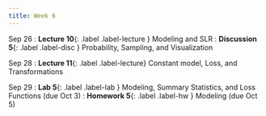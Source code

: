 ```yaml
---
title: Week 6
---
```


Sep 26
: **Lecture 10**{: .label .label-lecture } Modeling and SLR
: **Discussion 5**{: .label .label-disc } Probability, Sampling, and Visualization

Sep 28
: **Lecture 11**{: .label .label-lecture} Constant model, Loss, and Transformations

Sep 29
: **Lab 5**{: .label .label-lab } Modeling, Summary Statistics, and Loss Functions (due Oct 3)
: **Homework 5**{: .label .label-hw } Modeling (due Oct 5)
